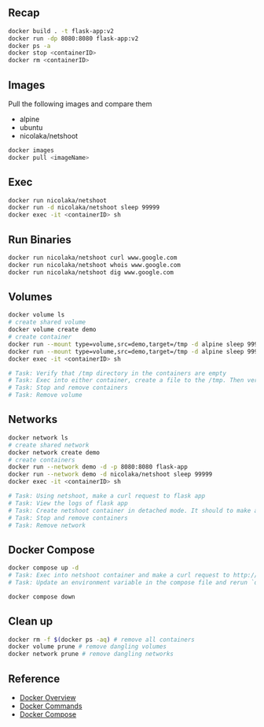 ## Recap
``` bash
docker build . -t flask-app:v2
docker run -dp 8080:8080 flask-app:v2
docker ps -a
docker stop <containerID>
docker rm <containerID>
```

## Images
Pull the following images and compare them
- alpine
- ubuntu
- nicolaka/netshoot

``` bash
docker images
docker pull <imageName>
```

## Exec
``` bash
docker run nicolaka/netshoot
docker run -d nicolaka/netshoot sleep 99999
docker exec -it <containerID> sh
```

## Run Binaries
``` bash
docker run nicolaka/netshoot curl www.google.com
docker run nicolaka/netshoot whois www.google.com
docker run nicolaka/netshoot dig www.google.com
```

## Volumes
``` bash
docker volume ls
# create shared volume
docker volume create demo
# create container
docker run --mount type=volume,src=demo,target=/tmp -d alpine sleep 99999
docker run --mount type=volume,src=demo,target=/tmp -d alpine sleep 99999
docker exec -it <containerID> sh

# Task: Verify that /tmp directory in the containers are empty
# Task: Exec into either container, create a file to the /tmp. Then verify on the other container.
# Task: Stop and remove containers
# Task: Remove volume
```

## Networks
``` bash
docker network ls
# create shared network
docker network create demo
# create containers
docker run --network demo -d -p 8080:8080 flask-app
docker run --network demo -d nicolaka/netshoot sleep 99999
docker exec -it <containerID> sh

# Task: Using netshoot, make a curl request to flask app
# Task: View the logs of flask app
# Task: Create netshoot container in detached mode. It should to make a request to flask app (every 1 second)
# Task: Stop and remove containers
# Task: Remove network
```

## Docker Compose
``` bash
docker compose up -d
# Task: Exec into netshoot container and make a curl request to http://app:8080. What is happening?
# Task: Update an environment variable in the compose file and rerun `docker compose up -d`. What happened?

docker compose down
```

## Clean up
``` bash
docker rm -f $(docker ps -aq) # remove all containers
docker volume prune # remove dangling volumes
docker network prune # remove dangling networks
```

## Reference
- [Docker Overview](https://docs.docker.com/get-started/overview/)
- [Docker Commands](https://docs.docker.com/engine/reference/commandline/cli/) 
- [Docker Compose](https://docs.docker.com/compose/)
